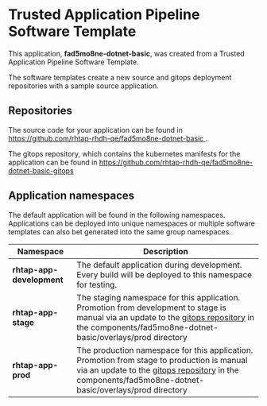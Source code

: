 # Trusted Application Pipeline Software Template

This application, **fad5mo8ne-dotnet-basic**, was created from a Trusted Application Pipeline Software Template.

The software templates create a new source and gitops deployment repositories with a sample source application. 

## Repositories

The source code for your application can be found in [https://github.com/rhtap-rhdh-qe/fad5mo8ne-dotnet-basic ](https://github.com/rhtap-rhdh-qe/fad5mo8ne-dotnet-basic ).
 
The gitops repository, which contains the kubernetes manifests for the application can be found in 
[https://github.com/rhtap-rhdh-qe/fad5mo8ne-dotnet-basic-gitops ](https://github.com/rhtap-rhdh-qe/fad5mo8ne-dotnet-basic-gitops ) 

## Application namespaces 

The default application will be found in the following namespaces. Applications can be deployed into unique namespaces or multiple software templates can also bet generated into the same group namespaces.  

|  Namespace   |  Description   |  
| -------- | -------- |   
| **rhtap-app-development** | The default application during development. Every build will be deployed to this namespace for testing. | 
| **rhtap-app-stage** | The staging namespace for this application. Promotion from development to stage is manual via an update to the [gitops repository](https://github.com/rhtap-rhdh-qe/fad5mo8ne-dotnet-basic-gitops ) in the components/fad5mo8ne-dotnet-basic/overlays/prod directory |  
| **rhtap-app-prod** | The production namespace for this application. Promotion from stage to production is manual via an update to the [gitops repository](https://github.com/rhtap-rhdh-qe/fad5mo8ne-dotnet-basic-gitops ) in the components/fad5mo8ne-dotnet-basic/overlays/prod directory | 